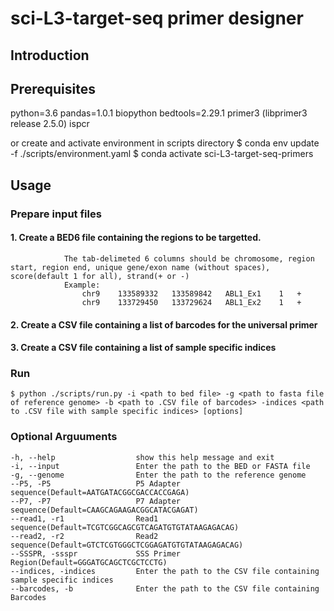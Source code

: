 # sci-L3-target-seq primer designer

## Introduction


## Prerequisites
python=3.6
pandas=1.0.1
biopython
bedtools=2.29.1
primer3 (libprimer3 release 2.5.0)
ispcr

or create and activate environment in scripts directory
    $ conda env update -f ./scripts/environment.yaml
    $ conda activate sci-L3-target-seq-primers

## Usage
### Prepare input files
#### 1. Create a BED6 file containing the regions to be targetted.
                The tab-delimeted 6 columns should be chromosome, region start, region end, unique gene/exon name (without spaces), score(default 1 for all), strand(+ or -)
                Example:
                    chr9	133589332	133589842	ABL1_Ex1	1	+
                    chr9	133729450	133729624	ABL1_Ex2	1	+
#### 2. Create a CSV file containing a list of barcodes for the universal primer
#### 3. Create a CSV file containing a list of sample specific indices


### Run
    $ python ./scripts/run.py -i <path to bed file> -g <path to fasta file of reference genome> -b <path to .CSV file of barcodes> -indices <path to .CSV file with sample specific indices> [options]
    
### Optional Arguuments

    -h, --help                  show this help message and exit
    -i, --input                 Enter the path to the BED or FASTA file
    -g, --genome                Enter the path to the reference genome
    --P5, -P5                   P5 Adapter sequence(Default=AATGATACGGCGACCACCGAGA)
    --P7, -P7                   P7 Adapter sequence(Default=CAAGCAGAAGACGGCATACGAGAT)
    --read1, -r1                Read1 sequence(Default=TCGTCGGCAGCGTCAGATGTGTATAAGAGACAG)
    --read2, -r2                Read2 sequence(Default=GTCTCGTGGGCTCGGAGATGTGTATAAGAGACAG)
    --SSSPR, -ssspr             SSS Primer Region(Default=GGGATGCAGCTCGCTCCTG)
    --indices, -indices         Enter the path to the CSV file containing sample specific indices
    --barcodes, -b              Enter the path to the CSV file containing Barcodes
